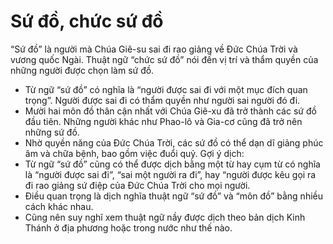 # Sứ đồ, chức sứ đồ

“Sứ đồ” là người mà Chúa Giê-su sai đi rao giảng về Đức Chúa Trời và vương quốc Ngài. Thuật ngữ “chức sứ đồ” nói đến vị trí và thẩm quyền của những người được chọn làm sứ đồ.
- Từ ngữ “sứ đồ” có nghĩa là “người được sai đi với một mục đích quan trọng”.  Người được sai đi có thẩm quyền như người sai người đó đi.
- Mười hai môn đồ thân cận nhất với Chúa Giê-xu đã trở thành các sứ đồ đầu tiên. Những người khác như Phao-lô và Gia-cơ cũng đã trở nên những sứ đồ.
- Nhờ quyền năng của Đức Chúa Trời, các sứ đồ có thể dạn dĩ giảng phúc âm và chữa bệnh, bao gồm việc đuổi quỷ.
Gợi ý dịch:
- Từ ngữ “sứ đồ” cũng có thể được dịch bằng một từ hay cụm từ có nghĩa là “người được sai đi”, “sai một người ra đi”, hay “người được kêu gọi ra đi rao giảng sứ điệp của Đức Chúa Trời cho mọi người.
- Điều quan trọng là dịch nghĩa thuật ngữ “sứ đồ” và “môn đồ” bằng nhiều cách khác nhau.
- Cũng nên suy nghĩ xem thuật ngữ nầy được dịch theo bản dịch Kinh Thánh ở địa phương hoặc trong nước như thế nào.

